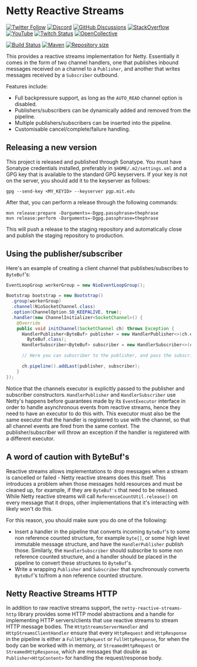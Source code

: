 # Netty Reactive Streams

[![Twitter Follow](https://img.shields.io/twitter/follow/playframework?label=follow&style=flat&logo=twitter&color=brightgreen)](https://twitter.com/playframework)
[![Discord](https://img.shields.io/discord/931647755942776882?logo=discord&logoColor=white)](https://discord.gg/g5s2vtZ4Fa)
[![GitHub Discussions](https://img.shields.io/github/discussions/playframework/playframework?&logo=github&color=brightgreen)](https://github.com/playframework/playframework/discussions)
[![StackOverflow](https://img.shields.io/static/v1?label=stackoverflow&logo=stackoverflow&logoColor=fe7a16&color=brightgreen&message=playframework)](https://stackoverflow.com/tags/playframework)
[![YouTube](https://img.shields.io/youtube/channel/views/UCRp6QDm5SDjbIuisUpxV9cg?label=watch&logo=youtube&style=flat&color=brightgreen&logoColor=ff0000)](https://www.youtube.com/channel/UCRp6QDm5SDjbIuisUpxV9cg)
[![Twitch Status](https://img.shields.io/twitch/status/playframework?logo=twitch&logoColor=white&color=brightgreen&label=live%20stream)](https://www.twitch.tv/playframework)
[![OpenCollective](https://img.shields.io/opencollective/all/playframework?label=financial%20contributors&logo=open-collective)](https://opencollective.com/playframework)

[![Build Status](https://github.com/playframework/netty-reactive-streams/actions/workflows/build-test.yml/badge.svg)](https://github.com/playframework/netty-reactive-streams/actions/workflows/build-test.yml)
[![Maven](https://img.shields.io/maven-central/v/com.typesafe.netty/netty-reactive-streams.svg?logo=apache-maven)](https://mvnrepository.com/artifact/com.typesafe.netty/netty-reactive-streams)
[![Repository size](https://img.shields.io/github/repo-size/playframework/netty-reactive-streams.svg?logo=git)](https://github.com/playframework/netty-reactive-streams)

This provides a reactive streams implementation for Netty.  Essentially it comes in the form of two channel handlers, one that publishes inbound messages received on a channel to a `Publisher`, and another that writes messages received by a `Subscriber` outbound.

Features include:

* Full backpressure support, as long as the `AUTO_READ` channel option is disabled.
* Publishers/subscribers can be dynamically added and removed from the pipeline.
* Multiple publishers/subscribers can be inserted into the pipeline.
* Customisable cancel/complete/failure handling.

## Releasing a new version

This project is released and published through Sonatype.  You must have Sonatype credentials installed, preferably in `$HOME/.m2/settings.xml` and a GPG key that is available to the standard GPG keyservers.  If your key is not on the server, you should add it to the keyserver as follows:

```
gpg --send-key <MY_KEYID> --keyserver pgp.mit.edu
```

After that, you can perform a release through the following commands:

```
mvn release:prepare -Darguments=-Dgpg.passphrase=thephrase
mvn release:perform -Darguments=-Dgpg.passphrase=thephrase
```

This will push a release to the staging repository and automatically close and publish the staging repository to production.

## Using the publisher/subscriber

Here's an example of creating a client channel that publishes/subscribes to `ByteBuf`'s:

```java
EventLoopGroup workerGroup = new NioEventLoopGroup();

Bootstrap bootstrap = new Bootstrap()
  .group(workerGroup)
  .channel(NioSocketChannel.class)
  .option(ChannelOption.SO_KEEPALIVE, true);
  .handler(new ChannelInitializer<SocketChannel>() {
    @Override
    public void initChannel(SocketChannel ch) throws Exception {
      HandlerPublisher<ByteBuf> publisher = new HandlerPublisher<>(ch.executor(),
        ByteBuf.class);
      HandlerSubscriber<ByteBuf> subscriber = new HandlerSubscriber<>(ch.executor());

      // Here you can subscriber to the publisher, and pass the subscriber to a publisher.

      ch.pipeline().addLast(publisher, subscriber);
    }
});
```

Notice that the channels executor is explicitly passed to the publisher and subscriber constructors.  `HandlerPublisher` and `HandlerSubscriber` use Netty's happens before guarantees made by its `EventExecutor` interface in order to handle asynchronous events from reactive streams, hence they need to have an executor to do this with.  This executor must also be the same executor that the handler is registered to use with the channel, so that all channel events are fired from the same context.  The publisher/subscriber will throw an exception if the handler is registered with a different executor.

## A word of caution with ByteBuf's

Reactive streams allows implementations to drop messages when a stream is cancelled or failed - Netty reactive streams does this itself.  This introduces a problem when those messages hold resources and must be cleaned up, for example, if they are `ByteBuf's` that need to be released.  While Netty reactive streams will call `ReferenceCountUtil.release()` on every message that it drops, other implementations that it's interacting with likely won't do this.

For this reason, you should make sure you do one of the following:

* Insert a handler in the pipeline that converts incoming `ByteBuf`'s to some non reference counted structure, for example `byte[]`, or some high level immutable message structure, and have the `HandlerPublisher` publish those.  Similarly, the `HandlerSubscriber` should subscribe to some non reference counted structure, and a handler should be placed in the pipeline to convert these structures to `ByteBuf`'s.
* Write a wrapping `Publisher` and `Subscriber` that synchronously converts `ByteBuf`'s to/from a non reference counted structure.

## Netty Reactive Streams HTTP

In addition to raw reactive streams support, the `netty-reactive-streams-http` library provides some HTTP model abstractions and a handle for implementing HTTP servers/clients that use reactive streams to stream HTTP message bodies.  The `HttpStreamsServerHandler` and `HttpStreamsClientHandler` ensure that every `HttpRequest` and `HttpResponse` in the pipeline is either a `FullHttpRequest` or `FullHttpResponse`, for when the body can be worked with in memory, or `StreamedHttpRequest` or `StreamedHttpResponse`, which are messages that double as `Publisher<HttpContent>` for handling the request/response body.

